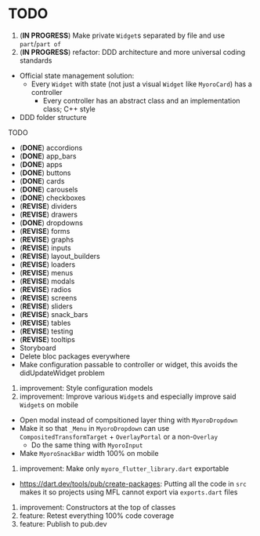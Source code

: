 # TODO

1. (**IN PROGRESS**) Make private `Widget`s separated by file and use `part`/`part of`
1. (**IN PROGRESS**) refactor: DDD architecture and more universal coding standards

- Official state management solution:
  - Every `Widget` with state (not just a visual `Widget` like `MyoroCard`) has a controller
    - Every controller has an abstract class and an implementation class; C++ style
- DDD folder structure

TODO

- (**DONE**) accordions
- (**DONE**) app_bars
- (**DONE**) apps
- (**DONE**) buttons
- (**DONE**) cards
- (**DONE**) carousels
- (**DONE**) checkboxes
- (**REVISE**) dividers
- (**REVISE**) drawers
- (**DONE**) dropdowns
- (**REVISE**) forms
- (**REVISE**) graphs
- (**REVISE**) inputs
- (**REVISE**) layout_builders
- (**REVISE**) loaders
- (**REVISE**) menus
- (**REVISE**) modals
- (**REVISE**) radios
- (**REVISE**) screens
- (**REVISE**) sliders
- (**REVISE**) snack_bars
- (**REVISE**) tables
- (**REVISE**) testing
- (**REVISE**) tooltips
- Storyboard
- Delete bloc packages everywhere
- Make configuration passable to controller or widget, this avoids the didUpdateWidget problem

1. improvement: Style configuration models
1. improvement: Improve various `Widget`s and especially improve said `Widget`s on mobile

- Open modal instead of compsitioned layer thing with `MyoroDropdown`
- Make it so that `_Menu` in `MyoroDropdown` can use `CompositedTransformTarget` + `OverlayPortal` or a non-`Overlay`
    - Do the same thing with `MyoroInput`
- Make `MyoroSnackBar` width 100% on mobile

1. improvement: Make only `myoro_flutter_library.dart` exportable

- <https://dart.dev/tools/pub/create-packages>: Putting all the code in `src` makes it so projects using MFL cannot export via `exports.dart` files

1. improvement: Constructors at the top of classes
1. feature: Retest everything 100% code coverage
1. feature: Publish to pub.dev
